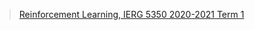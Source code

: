 > [Reinforcement Learning, IERG 5350 2020-2021 Term 1](https://cuhkrlcourse.github.io/schedule.html)

